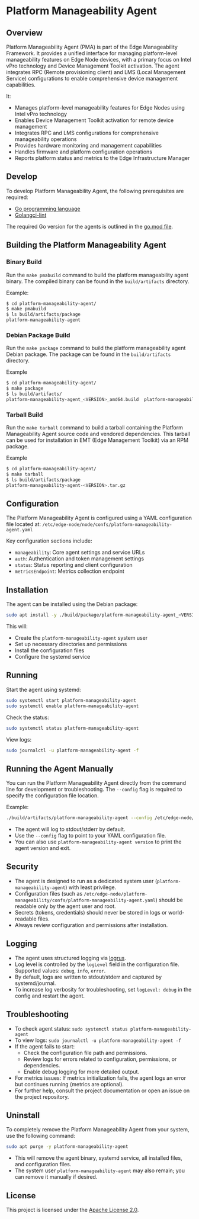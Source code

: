 <!---
  SPDX-FileCopyrightText: (C) 2025 Intel Corporation
  SPDX-License-Identifier: Apache-2.0
-->
# Platform Manageability Agent

## Overview

Platform Manageability Agent (PMA) is part of the Edge Manageability Framework. It provides a unified interface for managing platform-level manageability features on Edge Node devices, with a primary focus on Intel vPro technology and Device Management Toolkit activation. The agent integrates RPC (Remote provisioning client) and LMS (Local Management Service) configurations to enable comprehensive device management capabilities.

It:

- Manages platform-level manageability features for Edge Nodes using Intel vPro technology
- Enables Device Management Toolkit activation for remote device management
- Integrates RPC and LMS configurations for comprehensive manageability operations
- Provides hardware monitoring and management capabilities
- Handles firmware and platform configuration operations
- Reports platform status and metrics to the Edge Infrastructure Manager

## Develop

To develop Platform Manageability Agent, the following prerequisites are required:

- [Go programming language](https://go.dev)
- [Golangci-lint](https://github.com/golangci/golangci-lint)

The required Go version for the agents is outlined in the [go.mod file](https://github.com/open-edge-platform/edge-node-agents/blob/main/platform-manageability-agent/go.mod).

## Building the Platform Manageability Agent

### Binary Build

Run the `make pmabuild` command to build the platform manageability agent binary. The compiled binary can be found in the `build/artifacts` directory.

Example:

```bash
$ cd platform-manageability-agent/
$ make pmabuild
$ ls build/artifacts/package
platform-manageability-agent
```

### Debian Package Build

Run the `make package` command to build the platform manageability agent Debian package. The package can be found in the `build/artifacts` directory.

Example

```bash
$ cd platform-manageability-agent/
$ make package
$ ls build/artifacts/
platform-manageability-agent_<VERSION>_amd64.build  platform-manageability-agent_<VERSION>_amd64.buildinfo  platform-manageability-agent_<VERSION>_amd64.changes  platform-manageability-agent_<VERSION>_amd64.deb  package
```

### Tarball Build

Run the `make tarball` command to build a tarball containing the Platform Manageability Agent source code and vendored dependencies. This tarball can be used for installation in EMT (Edge Management Toolkit) via an RPM package.

Example

```bash
$ cd platform-manageability-agent/
$ make tarball
$ ls build/artifacts/package
platform-manageability-agent-<VERSION>.tar.gz
```

## Configuration

The Platform Manageability Agent is configured using a YAML configuration file located at:
`/etc/edge-node/node/confs/platform-manageability-agent.yaml`

Key configuration sections include:

- `manageability`: Core agent settings and service URLs
- `auth`: Authentication and token management settings  
- `status`: Status reporting and client configuration
- `metricsEndpoint`: Metrics collection endpoint

## Installation

The agent can be installed using the Debian package:

```bash
sudo apt install -y ./build/package/platform-manageability-agent_<VERSION>_amd64.deb
```

This will:

- Create the `platform-manageability-agent` system user
- Set up necessary directories and permissions
- Install the configuration files
- Configure the systemd service

## Running

Start the agent using systemd:

```bash
sudo systemctl start platform-manageability-agent
sudo systemctl enable platform-manageability-agent
```

Check the status:

```bash
sudo systemctl status platform-manageability-agent
```

View logs:

```bash
sudo journalctl -u platform-manageability-agent -f
```

## Running the Agent Manually

You can run the Platform Manageability Agent directly from the command line for development or troubleshooting. The `--config` flag is required to specify the configuration file location.

Example:

```bash
./build/artifacts/platform-manageability-agent --config /etc/edge-node/node/confs/platform-manageability-agent.yaml
```

- The agent will log to stdout/stderr by default.
- Use the `--config` flag to point to your YAML configuration file.
- You can also use `platform-manageability-agent version` to print the agent version and exit.

## Security

- The agent is designed to run as a dedicated system user (`platform-manageability-agent`) with least privilege.
- Configuration files (such as `/etc/edge-node/platform-manageability/confs/platform-manageability-agent.yaml`) should be readable only by the agent user and root.
- Secrets (tokens, credentials) should never be stored in logs or world-readable files.
- Always review configuration and permissions after installation.

## Logging

- The agent uses structured logging via [logrus](https://github.com/sirupsen/logrus).
- Log level is controlled by the `logLevel` field in the configuration file. Supported values: `debug`, `info`, `error`.
- By default, logs are written to stdout/stderr and captured by systemd/journal.
- To increase log verbosity for troubleshooting, set `logLevel: debug` in the config and restart the agent.

## Troubleshooting

- To check agent status: `sudo systemctl status platform-manageability-agent`
- To view logs: `sudo journalctl -u platform-manageability-agent -f`
- If the agent fails to start:
  - Check the configuration file path and permissions.
  - Review logs for errors related to configuration, permissions, or dependencies.
  - Enable debug logging for more detailed output.
- For metrics issues: If metrics initialization fails, the agent logs an error but continues running (metrics are optional).
- For further help, consult the project documentation or open an issue on the project repository.

## Uninstall

To completely remove the Platform Manageability Agent from your system, use the following command:

```bash
sudo apt purge -y platform-manageability-agent
```

- This will remove the agent binary, systemd service, all installed files, and configuration files.
- The system user `platform-manageability-agent` may also remain; you can remove it manually if desired.

## License

This project is licensed under the [Apache License 2.0](https://www.apache.org/licenses/LICENSE-2.0).
